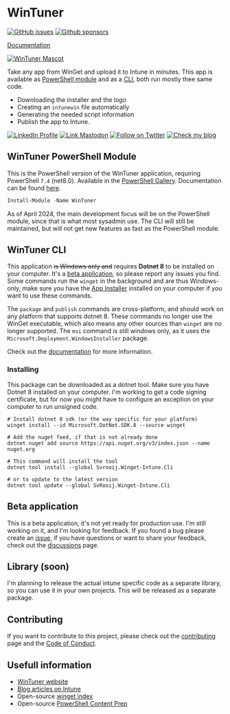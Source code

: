 # WinTuner

[![GitHub issues](https://img.shields.io/github/issues/svrooij/wingetintune?style=for-the-badge)](https://github.com/svrooij/WingetIntune/issues)
[![Github sponsors](https://img.shields.io/github/sponsors/svrooij?style=for-the-badge&logo=github&logoColor=white)](https://github.com/sponsors/svrooij)

[Documentation](https://wintuner.app/)

[![WinTuner Mascot](https://github.com/svrooij/WingetIntune/raw/main/static/img/wintuner-mascotte-two_100.png)](https://wintuner.app/)

Take any app from WinGet and upload it to Intune in minutes. This app is available as [PowerShell module](#wintuner-powershell-module) and as a [CLI](#wintuner-cli), both run mostly thee same code.

- Downloading the installer and the logo
- Creating an `intunewin` file automatically
- Generating the needed script information
- Publish the app to Intune.

[![LinkedIn Profile][badge_linkedin]][link_linkedin]
[![Link Mastodon][badge_mastodon]][link_mastodon]
[![Follow on Twitter][badge_twitter]][link_twitter]
[![Check my blog][badge_blog]][link_blog]

## WinTuner PowerShell Module

This is the PowerShell version of the WinTuner application, requiring PowerShell `7.4` (net8.0). Available in the [PowerShell Gallery](https://www.powershellgallery.com/packages/WinTuner/). Documentation can be found [here](https://wintuner.app/docs/category/wintuner-powershell).

```PowerShell
Install-Module -Name WinTuner
```

As of April 2024, the main development focus will be on the PowerShell module, since that is what most sysadmin use. The CLI will still be maintained, but will not get new features as fast as the PowerShell module.

## WinTuner CLI

This application ~~is Windows only and~~ requires **Dotnet 8** to be installed on your computer. It's a [beta application](#beta-application), so please report any issues you find.
Some commands run the `winget` in the background and are thus Windows-only, make sure you have the [App Installer](https://www.microsoft.com/p/app-installer/9nblggh4nns1) installed on your computer if you want to use these commands.

The `package` and `publish` commands are cross-platform, and should work on any platform that supports dotnet 8. These commands no longer use the WinGet executable, which also means any other sources than `winget` are no longer supported.
The `msi` command is still windows only, as it uses the `Microsoft.Deployment.WindowsInstaller` package.

Check out the [documentation](https://wintuner.app/docs/category/wintuner-cli) for more information.

### Installing

This package can be downloaded as a dotnet tool. Make sure you have Dotnet 8 installed on your computer.
I'm working to get a code signing certificate, but for now you might have to configure an exception on your computer to run unsigned code.

```Shell
# Install dotnet 8 sdk (or the way specific for your platform)
winget install --id Microsoft.DotNet.SDK.8 --source winget

# Add the nuget feed, if that is not already done
dotnet nuget add source https://api.nuget.org/v3/index.json --name nuget.org

# This command will install the tool
dotnet tool install --global Svrooij.Winget-Intune.Cli

# or to update to the latest version
dotnet tool update --global SvRooij.Winget-Intune.Cli

```

## Beta application

This is a beta application, it's not yet ready for production use. I'm still working on it, and I'm looking for feedback.
If you found a bug please create an [issue](https://github.com/svrooij/WingetIntune/issues/new/choose), if you have questions or want to share your feedback, check out the [discussions](https://github.com/svrooij/WingetIntune/discussions) page.

## Library (soon)

I'm planning to release the actual intune specific code as a separate library, so you can use it in your own projects. This will be released as a separate package.

## Contributing

If you want to contribute to this project, please check out the [contributing](https://github.com/svrooij/WingetIntune/blob/main/CONTRIBUTING.md) page and the [Code of Conduct](https://github.com/svrooij/WingetIntune/blob/main/CODE_OF_CONDUCT.md).

## Usefull information

- [WinTuner website](https://wintuner.app/)
- [Blog articles on Intune](https://svrooij.io/tags/intune/)
- Open-source [winget index](https://wintuner.app/docs/related/winget-package-index)
- Open-source [PowerShell Content Prep](https://wintuner.app/docs/related/content-prep-tool)

[badge_blog]: https://img.shields.io/badge/blog-svrooij.io-blue?style=for-the-badge
[badge_linkedin]: https://img.shields.io/badge/LinkedIn-stephanvanrooij-blue?style=for-the-badge&logo=linkedin
[badge_mastodon]: https://img.shields.io/mastodon/follow/109502876771613420?domain=https%3A%2F%2Fdotnet.social&label=%40svrooij%40dotnet.social&logo=mastodon&logoColor=white&style=for-the-badge
[badge_twitter]: https://img.shields.io/twitter/follow/svrooij?logo=twitter&style=for-the-badge
[link_blog]: https://svrooij.io/
[link_linkedin]: https://www.linkedin.com/in/stephanvanrooij
[link_mastodon]: https://dotnet.social/@svrooij
[link_twitter]: https://twitter.com/svrooij
